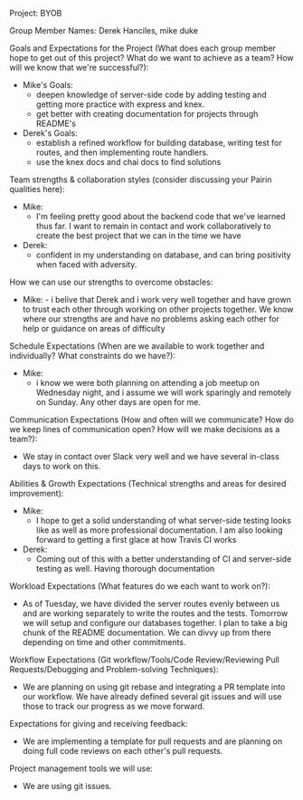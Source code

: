Project: BYOB

Group Member Names: Derek Hanciles, mike duke

Goals and Expectations for the Project (What does each group member hope to get out of this project? What do we want to achieve as a team? How will we know that we're successful?): 
  - Mike's Goals: 
    - deepen knowledge of server-side code by adding testing and getting more practice with express and knex. 
    - get better with creating documentation for projects through README's
  - Derek's Goals: 
    - establish a refined workflow for building database, writing test for routes, and then implementing route handlers. 
    - use the knex docs and chai docs to find solutions 
    

Team strengths & collaboration styles (consider discussing your Pairin qualities here):
   - Mike:
     - I'm feeling pretty good about the backend code that we've learned thus far. I want to remain in contact and work collaboratively to create the best project that we can in the time we have
   - Derek:
      - confident in my understanding on database, and can bring positivity when faced with adversity. 

How we can use our strengths to overcome obstacles:
   - Mike: 
    - i belive that Derek and i work very well together and have grown to trust each other through working on other projects together. We know where our strengths are and have no problems asking each other for help or guidance on areas of difficulty

Schedule Expectations (When are we available to work together and individually? What constraints do we have?):
  - Mike: 
    - i know we were both planning on attending a job meetup on Wednesday night, and i assume we will work sparingly and remotely on Sunday. Any other days are open for me. 

Communication Expectations (How and often will we communicate? How do we keep lines of communication open? How will we make decisions as a team?):
  - We stay in contact over Slack very well and we have several in-class days to work on this. 

Abilities & Growth Expectations (Technical strengths and areas for desired improvement):
  - Mike: 
    - I hope to get a solid understanding of what server-side testing looks like as well as more professional documentation. I am also looking forward to getting a first glace at how Travis CI works
  - Derek:
    - Coming out of this with a better understanding of CI and server-side testing as well. Having thorough documentation 

Workload Expectations (What features do we each want to work on?):
  - As of Tuesday, we have divided the server routes evenly between us and are working separately to write the routes and the tests. Tomorrow we will setup and configure our databases together. I plan to take a big chunk of the README documentation. We can divvy up from there depending on time and other commitments. 

Workflow Expectations (Git workflow/Tools/Code Review/Reviewing Pull Requests/Debugging and Problem-solving Techniques):
  - We are planning on using git rebase and integrating a PR template into our workflow. We have already defined several git issues and will use those to track our progress as we move forward.

Expectations for giving and receiving feedback:
   - We are implementing a template for pull requests and are planning on doing full code reviews on each other's pull requests.

Project management tools we will use:
  - We are using git issues. 
